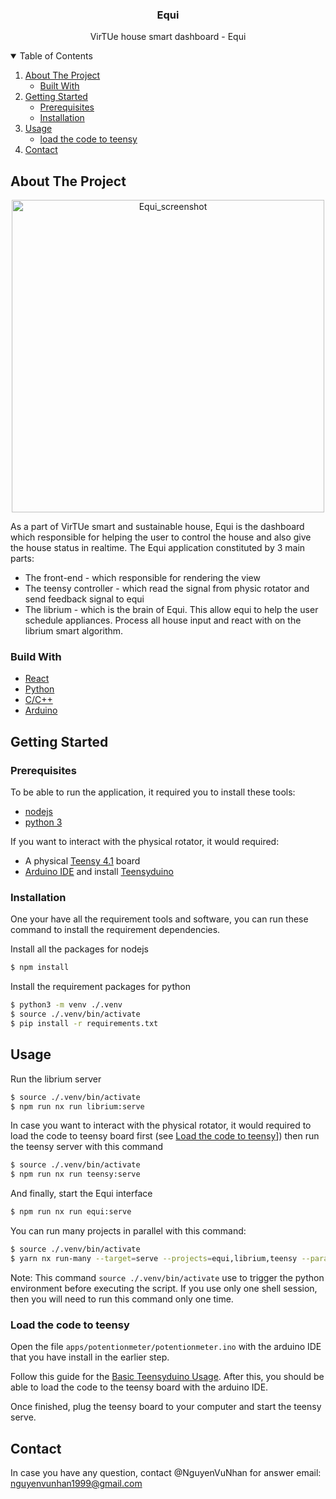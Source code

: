 <p align="center">
  <h3 align="center">Equi</h3>
  <p align="center"> VirTUe house smart dashboard - Equi</p>
</p>

<!-- TABLE OF CONTENTS -->
<details open="open">
  <summary>Table of Contents</summary>
  <ol>
    <li>
      <a href="#about-the-project">About The Project</a>
      <ul>
        <li><a href="#built-with">Built With</a></li>
      </ul>
    </li>
    <li>
      <a href="#getting-started">Getting Started</a>
      <ul>
        <li><a href="#prerequisites">Prerequisites</a></li>
        <li><a href="#installation">Installation</a></li>
      </ul>
    </li>
    <li>
    <a href="#usage">Usage</a>
      <ul>
        <li><a href="#load-the-code-to-teensy">load the code to teensy</a></li>
      </ul>
    </li>
    <li><a href="#contact">Contact</a></li>
  </ol>
</details>

<!-- ABOUT THE PROJECT -->

## About The Project

<p align="center">
    <img src="assets/equi_demo.png" alt="Equi_screenshot" width="500"/>
</p>

As a part of VirTUe smart and sustainable house, Equi is the dashboard which responsible for helping the user to control the house and also give the house status in realtime.
The Equi application constituted by 3 main parts:

- The front-end - which responsible for rendering the view
- The teensy controller - which read the signal from physic rotator and send feedback signal to equi
- The librium - which is the brain of Equi.
  This allow equi to help the user schedule appliances. Process all house input and react with on the librium smart algorithm.

### Build With

- [React](https://reactjs.org/)
- [Python](https://www.python.org/)
- [C/C++](https://www.cplusplus.com/)
- [Arduino](https://www.arduino.cc/)

<!-- GETTING STARTED -->

## Getting Started

### Prerequisites

To be able to run the application, it required you to install these tools:

- [nodejs](https://nodejs.org/en/)
- [python 3](https://www.python.org/downloads/)

If you want to interact with the physical rotator, it would required:

- A physical [Teensy 4.1](https://www.pjrc.com/teensy/) board
- [Arduino IDE](https://www.arduino.cc/en/software) and install [Teensyduino](https://www.pjrc.com/teensy/teensyduino.html)

### Installation

One your have all the requirement tools and software, you can run these command to install the requirement dependencies.

Install all the packages for nodejs

```bash
$ npm install
```

Install the requirement packages for python

```bash
$ python3 -m venv ./.venv
$ source ./.venv/bin/activate
$ pip install -r requirements.txt
```

<!-- USAGE EXAMPLES -->

## Usage

Run the librium server

```bash
$ source ./.venv/bin/activate
$ npm run nx run librium:serve
```

In case you want to interact with the physical rotator, it would required to load the code to teensy board first (see [Load the code to teensy](#load-the-code-to-teensy)]) then run the teensy server with this command

```bash
$ source ./.venv/bin/activate
$ npm run nx run teensy:serve
```

And finally, start the Equi interface

```bash
$ npm run nx run equi:serve
```

You can run many projects in parallel with this command:

```bash
$ source ./.venv/bin/activate
$ yarn nx run-many --target=serve --projects=equi,librium,teensy --parallel
```

Note: This command `source ./.venv/bin/activate` use to trigger the python environment before executing the script.
If you use only one shell session, then you will need to run this command only one time.

### Load the code to teensy

Open the file `apps/potentionmeter/potentionmeter.ino` with the arduino IDE that you have install in the earlier step.

Follow this guide for the [Basic Teensyduino Usage](https://www.pjrc.com/teensy/td_usage.html).
After this, you should be able to load the code to the teensy board with the arduino IDE.

Once finished, plug the teensy board to your computer and start the teensy serve.

## Contact

In case you have any question, contact @NguyenVuNhan for answer
email: nguyenvunhan1999@gmail.com
